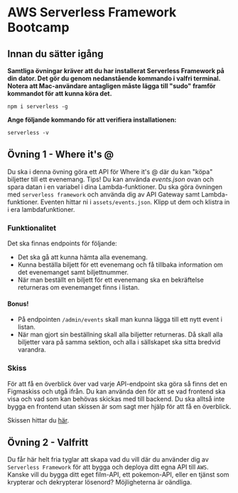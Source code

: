 # AWS Serverless Framework Bootcamp

## Innan du sätter igång

**Samtliga övningar kräver att du har installerat Serverless Framework på din dator. Det gör du genom nedanstående kommando i valfri terminal. Notera att Mac-användare antagligen måste lägga till "sudo" framför kommandot för att kunna köra det.**

```
npm i serverless -g
```

**Ange följande kommando för att verifiera installationen:**

```
serverless -v 
```

## Övning 1 - Where it's @

Du ska i denna övning göra ett API för Where it's @ där du kan "köpa" biljetter till ett evenemang. Tips! Du kan använda *events.json* ovan och spara datan i en variabel i dina Lambda-funktioner. Du ska göra övningen med `serverless framework` och använda dig av API Gateway samt Lambda-funktioner. Eventen hittar ni i `assets/events.json`. Klipp ut dem och klistra in i era lambdafunktioner.

### Funktionalitet

Det ska finnas endpoints för följande:
* Det ska gå att kunna hämta alla evenemang.
* Kunna beställa biljett för ett evenemang och få tillbaka information om det evenemanget samt biljettnummer.
* När man beställt en biljett för ett evenemang ska en bekräftelse returneras om evenemanget finns i listan. 

#### Bonus!
* På endpointen ```/admin/events``` skall man kunna lägga till ett nytt event i listan.
* När man gjort sin beställning skall alla biljetter returneras. Då skall alla biljetter vara på samma sektion, och alla i sällskapet ska sitta bredvid varandra.


### Skiss
För att få en överblick över vad varje API-endpoint ska göra så finns det en Figmaskiss och utgå ifrån. 
Du kan använda den för att se vad frontend ska visa och vad som kan behövas skickas med till backend. Du ska alltså inte bygga en frontend utan skissen är som sagt mer hjälp för att få en överblick.

Skissen hittar du [här](https://www.figma.com/file/y8IN8UsL5Jteu59XucldVY/Where-its-%40---S%C3%A4ker-kommunikation).

## Övning 2 - Valfritt

Du får här helt fria tyglar att skapa vad du vill där du använder dig av `Serverless Framework` för att bygga och deploya ditt egna API till `AWS`. Kanske vill du bygga ditt eget film-API, ett pokemon-API, eller en tjänst som krypterar och dekrypterar lösenord? Möjligheterna är oändliga.
